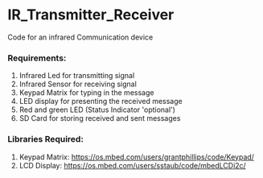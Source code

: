 # IR_Transmitter_Receiver
Code for an infrared Communication device

### Requirements:
1. Infrared Led for transmitting signal
2. Infrared Sensor for receiving signal
3. Keypad Matrix for typing in the message
4. LED display for presenting the received message
5. Red and green LED (Status Indicator 'optional')
6. SD Card for storing received and sent messages


### Libraries Required:
1. Keypad Matrix: https://os.mbed.com/users/grantphillips/code/Keypad/
2. LCD Display: https://os.mbed.com/users/sstaub/code/mbedLCDi2c/
